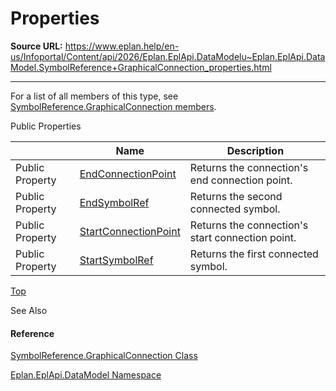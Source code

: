 # Properties

**Source URL:** https://www.eplan.help/en-us/Infoportal/Content/api/2026/Eplan.EplApi.DataModelu~Eplan.EplApi.DataModel.SymbolReference+GraphicalConnection_properties.html

---

For a list of all members of this type, see [SymbolReference.GraphicalConnection members](Eplan.EplApi.DataModelu~Eplan.EplApi.DataModel.SymbolReference+GraphicalConnection_members.html).

Public Properties

|  | Name | Description |
| --- | --- | --- |
| Public Property | [EndConnectionPoint](Eplan.EplApi.DataModelu~Eplan.EplApi.DataModel.SymbolReference+GraphicalConnection~EndConnectionPoint.html) | Returns the connection's end connection point. |
| Public Property | [EndSymbolRef](Eplan.EplApi.DataModelu~Eplan.EplApi.DataModel.SymbolReference+GraphicalConnection~EndSymbolRef.html) | Returns the second connected symbol. |
| Public Property | [StartConnectionPoint](Eplan.EplApi.DataModelu~Eplan.EplApi.DataModel.SymbolReference+GraphicalConnection~StartConnectionPoint.html) | Returns the connection's start connection point. |
| Public Property | [StartSymbolRef](Eplan.EplApi.DataModelu~Eplan.EplApi.DataModel.SymbolReference+GraphicalConnection~StartSymbolRef.html) | Returns the first connected symbol. |

[Top](#top)

See Also

#### Reference

[SymbolReference.GraphicalConnection Class](Eplan.EplApi.DataModelu~Eplan.EplApi.DataModel.SymbolReference+GraphicalConnection.html)
  
[Eplan.EplApi.DataModel Namespace](Eplan.EplApi.DataModelu~Eplan.EplApi.DataModel_namespace.html)